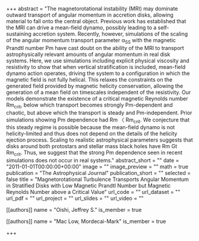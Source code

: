 +++
abstract = "The magnetorotational instability (MRI) may dominate outward transport of angular momentum in accretion disks, allowing material to fall onto the central object. Previous work has established that the MRI can drive a mean-field dynamo, possibly leading to a self-sustaining accretion system. Recently, however, simulations of the scaling of the angular momentum transport parameter α<SUB>SS</SUB> with the magnetic Prandtl number Pm have cast doubt on the ability of the MRI to transport astrophysically relevant amounts of angular momentum in real disk systems. Here, we use simulations including explicit physical viscosity and resistivity to show that when vertical stratification is included, mean-field dynamo action operates, driving the system to a configuration in which the magnetic field is not fully helical. This relaxes the constraints on the generated field provided by magnetic helicity conservation, allowing the generation of a mean field on timescales independent of the resistivity. Our models demonstrate the existence of a critical magnetic Reynolds number Rm<SUB>crit</SUB>, below which transport becomes strongly Pm-dependent and chaotic, but above which the transport is steady and Pm-independent. Prior simulations showing Pm dependence had Rm 〈 Rm<SUB>crit</SUB>. We conjecture that this steady regime is possible because the mean-field dynamo is not helicity-limited and thus does not depend on the details of the helicity ejection process. Scaling to realistic astrophysical parameters suggests that disks around both protostars and stellar mass black holes have Rm Gt Rm<SUB>crit</SUB>. Thus, we suggest that the strong Pm dependence seen in recent simulations does not occur in real systems."
abstract_short = ""
date = "2011-01-01T00:00:00+00:00"
image = ""
image_preview = ""
math = true
publication = "The Astrophysical Journal"
publication_short = ""
selected = false
title = "Magnetorotational Turbulence Transports Angular Momentum in Stratified Disks with Low Magnetic Prandtl Number but Magnetic Reynolds Number above a Critical Value"
url_code = ""
url_dataset = ""
url_pdf = ""
url_project = ""
url_slides = ""
url_video = ""



[[authors]]
    name = "Oishi, Jeffrey S."
    is_member = true


[[authors]]
    name = "Mac Low, Mordecai-Mark"
    is_member = true

+++
 